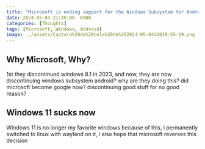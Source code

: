 ```yaml
---
title: "Microsoft is ending support for the Windows Subsystem for Android and i hate it"
date: 2024-05-04 21:35:00 -0300
categories: [Thoughts]
tags: [Microsoft, Windows, Android]
image: ../assets/Captura%20de%20tela%20de%202024-05-04%2019-55-19.png
---
```

## Why Microsoft, Why?
1st they discontinued windows 8.1 in 2023, and now, they are now discontinuing windows subsystem android? why are they doing this? did microsoft become google now? discontinuing good stuff for no good reason?

## Windows 11 sucks now
Windows 11 is no longer my favorite windows because of this, i permanently switched to linux with wayland on it, i also hope that microsoft reverses this decision
